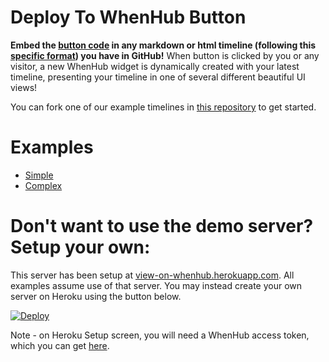 Deploy To WhenHub Button
===========

<b>Embed the <a href='http://view-on-whenhub.herokuapp.com/'>button code</a> in any markdown or html timeline (following this <a href='https://github.com/emeth-/whenhub-button-server/blob/master/timeline_format.md'>specific format</a>) you have in GitHub!</b> When button is clicked by you or any visitor, a new WhenHub widget is dynamically created with your latest timeline, presenting your timeline in one of several different beautiful UI views!

You can fork one of our example timelines in <a href='https://github.com/emeth-/whenhub-button-examples'>this repository</a> to get started.

# Examples

- <a href='https://github.com/emeth-/whenhub-button-examples/blob/master/flight_timeline.md'>Simple</a>
- <a href='https://github.com/emeth-/whenhub-button-examples/blob/master/mary_perpetual_virginity.md'>Complex</a>

# Don't want to use the demo server? Setup your own:

This server has been setup at <a href='http://view-on-whenhub.herokuapp.com/'>view-on-whenhub.herokuapp.com</a>. All examples assume use of that server. You may instead create your own server on Heroku using the button below.

[![Deploy](https://www.herokucdn.com/deploy/button.svg)](https://heroku.com/deploy)

Note - on Heroku Setup screen, you will need a WhenHub access token, which you can get <a href='https://developer.whenhub.com/docs/connecting-to-the-api'>here</a>.



